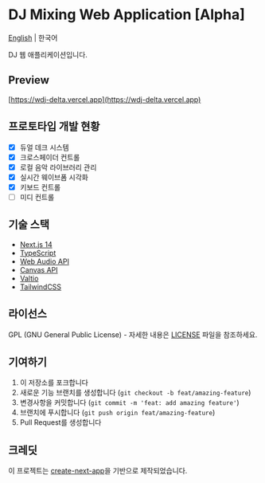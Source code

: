 # DJ Mixing Web Application [Alpha]

[English](README.en.md) | 한국어

DJ 웹 애플리케이션입니다.

## Preview

[https://wdj-delta.vercel.app](https://wdj-delta.vercel.app)

## 프로토타입 개발 현황

- [x] 듀얼 데크 시스템
- [x] 크로스페이더 컨트롤
- [x] 로컬 음악 라이브러리 관리
- [x] 실시간 웨이브폼 시각화
- [x] 키보드 컨트롤
- [ ] 미디 컨트롤

## 기술 스택

-   [Next.js 14](https://nextjs.org/)
-   [TypeScript](https://www.typescriptlang.org/)
-   [Web Audio API](https://developer.mozilla.org/ko/docs/Web/API/Web_Audio_API)
-   [Canvas API](https://developer.mozilla.org/en-US/docs/Web/API/Canvas_API)
-   [Valtio](https://github.com/pmndrs/valtio)
-   [TailwindCSS](https://tailwindcss.com/)

## 라이선스

GPL (GNU General Public License) - 자세한 내용은 [LICENSE](LICENSE) 파일을 참조하세요.

## 기여하기

1. 이 저장소를 포크합니다
2. 새로운 기능 브랜치를 생성합니다 (`git checkout -b feat/amazing-feature`)
3. 변경사항을 커밋합니다 (`git commit -m 'feat: add amazing feature'`)
4. 브랜치에 푸시합니다 (`git push origin feat/amazing-feature`)
5. Pull Request를 생성합니다

## 크레딧

이 프로젝트는 [create-next-app](https://github.com/vercel/next.js/tree/canary/packages/create-next-app)을 기반으로 제작되었습니다.
